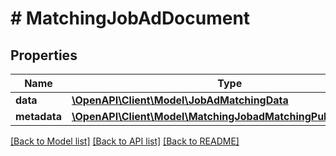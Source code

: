 # # MatchingJobAdDocument

## Properties

Name | Type | Description | Notes
------------ | ------------- | ------------- | -------------
**data** | [**\OpenAPI\Client\Model\JobAdMatchingData**](JobAdMatchingData.md) |  |
**metadata** | [**\OpenAPI\Client\Model\MatchingJobadMatchingPublicMetadata**](MatchingJobadMatchingPublicMetadata.md) |  | [optional]

[[Back to Model list]](../../README.md#models) [[Back to API list]](../../README.md#endpoints) [[Back to README]](../../README.md)
